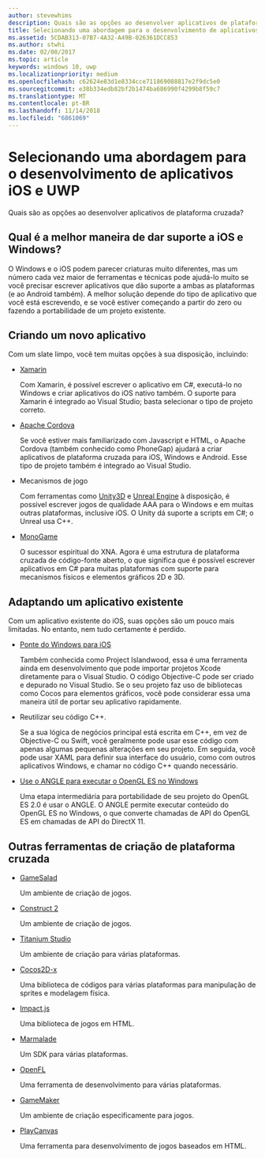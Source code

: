 ```yaml
---
author: stevewhims
description: Quais são as opções ao desenvolver aplicativos de plataforma cruzada?
title: Selecionando uma abordagem para o desenvolvimento de aplicativos iOS e UWP
ms.assetid: 5CDAB313-07B7-4A32-A49B-026361DCC853
ms.author: stwhi
ms.date: 02/08/2017
ms.topic: article
keywords: windows 10, uwp
ms.localizationpriority: medium
ms.openlocfilehash: c62624e83d1e8334cce711869088817e2f9dc5e0
ms.sourcegitcommit: e38b334edb82bf2b1474ba686990f4299b8f59c7
ms.translationtype: MT
ms.contentlocale: pt-BR
ms.lasthandoff: 11/14/2018
ms.locfileid: "6861069"
---
```

# <a name="selecting-an-approach-to-ios-and-uwp-app-development"></a>Selecionando uma abordagem para o desenvolvimento de aplicativos iOS e UWP


Quais são as opções ao desenvolver aplicativos de plataforma cruzada?

## <a name="whats-the-best-way-to-support-both-ios-and-windows"></a>Qual é a melhor maneira de dar suporte a iOS e Windows?

O Windows e o iOS podem parecer criaturas muito diferentes, mas um número cada vez maior de ferramentas e técnicas pode ajudá-lo muito se você precisar escrever aplicativos que dão suporte a ambas as plataformas (e ao Android também). A melhor solução depende do tipo de aplicativo que você está escrevendo, e se você estiver começando a partir do zero ou fazendo a portabilidade de um projeto existente.

## <a name="writing-a-new-app"></a>Criando um novo aplicativo

Com um slate limpo, você tem muitas opções à sua disposição, incluindo:

-   [Xamarin](http://go.microsoft.com/fwlink/p/?LinkID=320484)

    Com Xamarin, é possível escrever o aplicativo em C#, executá-lo no Windows e criar aplicativos do iOS nativo também. O suporte para Xamarin é integrado ao Visual Studio; basta selecionar o tipo de projeto correto.

-   [Apache Cordova](http://go.microsoft.com/fwlink/p/?LinkID=400439)

    Se você estiver mais familiarizado com Javascript e HTML, o Apache Cordova (também conhecido como PhoneGap) ajudará a criar aplicativos de plataforma cruzada para iOS, Windows e Android. Esse tipo de projeto também é integrado ao Visual Studio.

-   Mecanismos de jogo

    Com ferramentas como [Unity3D](http://go.microsoft.com/fwlink/p/?LinkID=320479) e [Unreal Engine](http://go.microsoft.com/fwlink/p/?LinkID=394062) à disposição, é possível escrever jogos de qualidade AAA para o Windows e em muitas outras plataformas, inclusive iOS. O Unity dá suporte a scripts em C#; o Unreal usa C++.

-   [MonoGame](http://go.microsoft.com/fwlink/p/?LinkID=320483)

    O sucessor espiritual do XNA. Agora é uma estrutura de plataforma cruzada de código-fonte aberto, o que significa que é possível escrever aplicativos em C# para muitas plataformas com suporte para mecanismos físicos e elementos gráficos 2D e 3D.

## <a name="adapting-an-existing-app"></a>Adaptando um aplicativo existente

Com um aplicativo existente do iOS, suas opções são um pouco mais limitadas. No entanto, nem tudo certamente é perdido.

-   [Ponte do Windows para iOS](https://go.microsoft.com/fwlink/p/?LinkId=619014)

    Também conhecida como Project Islandwood, essa é uma ferramenta ainda em desenvolvimento que pode importar projetos Xcode diretamente para o Visual Studio. O código Objective-C pode ser criado e depurado no Visual Studio. Se o seu projeto faz uso de bibliotecas como Cocos para elementos gráficos, você pode considerar essa uma maneira útil de portar seu aplicativo rapidamente.

-   Reutilizar seu código C++.

    Se a sua lógica de negócios principal está escrita em C++, em vez de Objective-C ou Swift, você geralmente pode usar esse código com apenas algumas pequenas alterações em seu projeto. Em seguida, você pode usar XAML para definir sua interface do usuário, como com outros aplicativos Windows, e chamar no código C++ quando necessário.

-   [Use o ANGLE para executar o OpenGL ES no Windows](http://go.microsoft.com/fwlink/p/?linkid=618387)

    Uma etapa intermediária para portabilidade de seu projeto do OpenGL ES 2.0 é usar o ANGLE. O ANGLE permite executar conteúdo do OpenGL ES no Windows, o que converte chamadas de API do OpenGL ES em chamadas de API do DirectX 11.

## <a name="other-cross-platform-authoring-tools"></a>Outras ferramentas de criação de plataforma cruzada

-   [GameSalad](http://go.microsoft.com/fwlink/p/?LinkID=320480)

    Um ambiente de criação de jogos.

-   [Construct 2]( http://go.microsoft.com/fwlink/p/?LinkID=320481)

    Um ambiente de criação de jogos.

-   [Titanium Studio](http://go.microsoft.com/fwlink/p/?LinkID=320482)

    Um ambiente de criação para várias plataformas.

-   [Cocos2D-x](http://go.microsoft.com/fwlink/p/?LinkID=320485)

    Uma biblioteca de códigos para várias plataformas para manipulação de sprites e modelagem física.

-   [Impact.js](http://go.microsoft.com/fwlink/p/?LinkID=320486)

    Uma biblioteca de jogos em HTML.

-   [Marmalade](http://go.microsoft.com/fwlink/p/?LinkID=320487)

    Um SDK para várias plataformas.

-   [OpenFL](http://go.microsoft.com/fwlink/p/?LinkID=320488)

    Uma ferramenta de desenvolvimento para várias plataformas.

-   [GameMaker](http://go.microsoft.com/fwlink/p/?LinkID=320490)

    Um ambiente de criação especificamente para jogos.

-   [PlayCanvas](http://go.microsoft.com/fwlink/p/?LinkID=394061)

    Uma ferramenta para desenvolvimento de jogos baseados em HTML.

